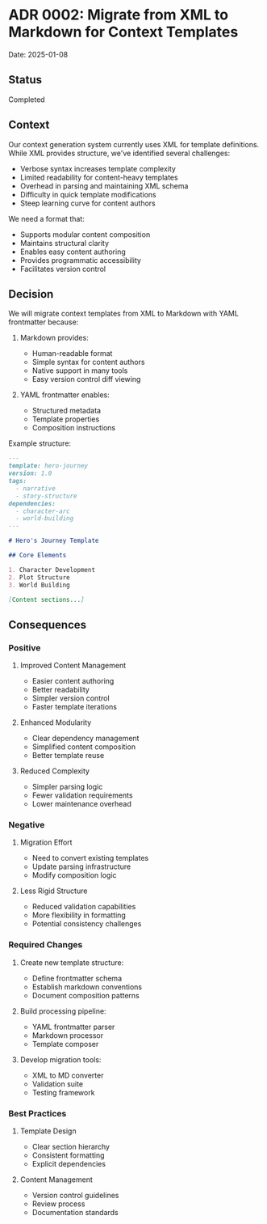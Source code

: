 # ADR 0002: Migrate from XML to Markdown for Context Templates

Date: 2025-01-08

## Status

Completed

## Context

Our context generation system currently uses XML for template definitions. While XML provides structure, we've identified several challenges:

- Verbose syntax increases template complexity
- Limited readability for content-heavy templates
- Overhead in parsing and maintaining XML schema
- Difficulty in quick template modifications
- Steep learning curve for content authors

We need a format that:

- Supports modular content composition
- Maintains structural clarity
- Enables easy content authoring
- Provides programmatic accessibility
- Facilitates version control

## Decision

We will migrate context templates from XML to Markdown with YAML frontmatter because:

1. Markdown provides:
   - Human-readable format
   - Simple syntax for content authors
   - Native support in many tools
   - Easy version control diff viewing

2. YAML frontmatter enables:
   - Structured metadata
   - Template properties
   - Composition instructions

Example structure:

```markdown
---
template: hero-journey
version: 1.0
tags:
  - narrative
  - story-structure
dependencies:
  - character-arc
  - world-building
---

# Hero's Journey Template

## Core Elements

1. Character Development
2. Plot Structure
3. World Building

[Content sections...]
```

## Consequences

### Positive

1. Improved Content Management
   - Easier content authoring
   - Better readability
   - Simpler version control
   - Faster template iterations

2. Enhanced Modularity
   - Clear dependency management
   - Simplified content composition
   - Better template reuse

3. Reduced Complexity
   - Simpler parsing logic
   - Fewer validation requirements
   - Lower maintenance overhead

### Negative

1. Migration Effort
   - Need to convert existing templates
   - Update parsing infrastructure
   - Modify composition logic

2. Less Rigid Structure
   - Reduced validation capabilities
   - More flexibility in formatting
   - Potential consistency challenges

### Required Changes

1. Create new template structure:
   - Define frontmatter schema
   - Establish markdown conventions
   - Document composition patterns

2. Build processing pipeline:
   - YAML frontmatter parser
   - Markdown processor
   - Template composer

3. Develop migration tools:
   - XML to MD converter
   - Validation suite
   - Testing framework

### Best Practices

1. Template Design
   - Clear section hierarchy
   - Consistent formatting
   - Explicit dependencies

2. Content Management
   - Version control guidelines
   - Review process
   - Documentation standards
